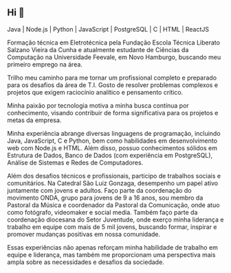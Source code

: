 ## Hi 👋

Java | Node.js | Python | JavaScript | PostgreSQL | C | HTML | ReactJS

Formação técnica em Eletrotécnica pela Fundação Escola Técnica Liberato Salzano Vieira da Cunha e atualmente estudante de Ciências da Computação na Universidade Feevale, em Novo Hamburgo, buscando meu primeiro emprego na área.

Trilho meu caminho para me tornar um profissional completo e preparado para os desafios da área de T.I. Gosto de resolver problemas complexos e projetos que exigem raciocínio analítico e pensamento crítico.

Minha paixão por tecnologia motiva a minha busca contínua por conhecimento, visando contribuir de forma significativa para os projetos e metas da empresa.

Minha experiência abrange diversas linguagens de programação, incluindo Java, JavaScript, C e Python, bem como habilidades em desenvolvimento web com Node.js e HTML. Além disso, possuo conhecimentos sólidos em Estrutura de Dados, Banco de Dados (com experiência em PostgreSQL), Análise de Sistemas e Redes de Computadores.

Além dos desafios técnicos e profissionais, participo de trabalhos sociais e comunitários. Na Catedral São Luiz Gonzaga, desempenho um papel ativo juntamente com jovens e adultos. Faço parte da coordenação do movimento ONDA, grupo para jovens de 9 a 16 anos, sou membro da Pastoral da Música e coordenador da Pastoral da Comunicação, onde atuo como fotógrafo, videomaker e social media. Também faço parte da coordenação diocesana do Setor Juventude, onde exerço minha liderança e trabalho em equipe com mais de 5 mil jovens, buscando formar, inspirar e promover mudanças positivas em nossa comunidade.

Essas experiências não apenas reforçam minha habilidade de trabalho em equipe e liderança, mas também me proporcionam uma perspectiva mais ampla sobre as necessidades e desafios da sociedade.
